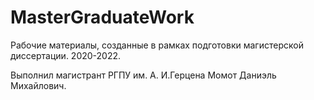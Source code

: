 # MasterGraduateWork
Рабочие материалы, созданные в рамках подготовки магистерской диссертации. 2020-2022.

Выполнил магистрант РГПУ им. А. И.Герцена Момот Даниэль Михайлович.
